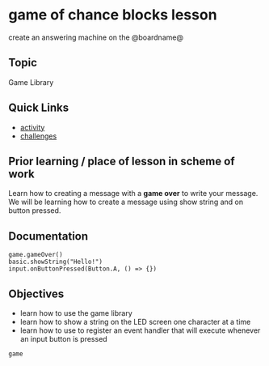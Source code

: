 # game of chance blocks lesson

create an answering machine on the @boardname@

## Topic

Game Library

## Quick Links

* [activity](/lessons/game-of-chance/activity)
* [challenges](/lessons/game-of-chance/challenges)

## Prior learning / place of lesson in scheme of work

Learn how to creating a message with a **game over** to write your message. We will be learning how to create a message using show string and on button pressed.

## Documentation


```cards
game.gameOver()
basic.showString("Hello!")
input.onButtonPressed(Button.A, () => {})
```

## Objectives

* learn how to use the game library
* learn how to show a string on the LED screen one character at a time
* learn how to use to register an event handler that will execute whenever an input button is pressed

```package
game
```
